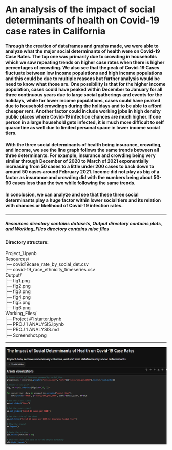 # An analysis of the impact of social determinants of health on Covid-19 case rates in California

#### Through the creation of dataframes and graphs made, we were able to analyze what the major social determinants of health were on Covid-19 Case Rates. The top one was primarily due to crowding in households which we saw repeating trends on higher case rates when there is higher percentages of crowding. We also see that the peak of Covid-19 Cases fluctuate between low income populations and high income populations and this could be due to multiple reasons but further analysis would be need to know what those are. One possibility is that for the higher income population, cases could have peaked within December to January for all three continuous years due to large social gatherings and events for the holidays, while for lower income populations, cases could have peaked due to household crowdings during the holidays and to be able to afford cheaper rent. Another factor could include working jpbs in high density public places where Covid-19 infection chances are much higher. If one person in a large household gets infected, it is much more difficult to self quarantine as well due to limited personal space in lower income social tiers.

#### With the three social determinants of health being insurance, crowding, and income, we see the line graph follows the same trends between all three determinants. For example, insurance and crowding being very similar through December of 2020 to March of 2021 exponentially increasing from 50 cases to a little under 200 cases to back down to around 50 cases around February 2021. Income did not play as big of a factor as insurance and crowding did with the numbers being about 50-60 cases less than the two while following the same trends.

#### In conclusion, we can analyze and see that these three social determinants play a huge factor within lower social tiers and its relation with chances or likelihood of Covid-19 infection rates.
---
##### *Resources directory contains datasets, Output directory contains plots, and Working_Files directory contains misc files*

#### Directory structure:
Project_1.ipynb  
Resources/  
├─ covid19case_rate_by_social_det.csv  
├─ covid-19_race_ethnicity_timeseries.csv  
Output/  
├─ fig1.png  
├─ fig2.png  
├─ fig3.png  
├─ fig4.png  
├─ fig5.png  
├─ fig6.png  
Working_Files/  
├─ Project #1 starter.ipynb  
├─ PROJ 1 ANALYSIS.ipynb  
├─ PROJ 1 ANALYSIS.md   
├─ Screenshot.png  


---
![Screenshot](Working_Files/Screenshot.png)
